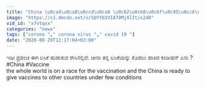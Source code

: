 ```yaml
---
title: "China \u0ca4\u0ca8\u0ccd\u0ca8 \u0cb2\u0cb8\u0cbf\u0c95\u0cc6\u0caf\u0ca8\u0ccd\u0ca8\u0cc1 \u0c95\u0cca\u0ca1\u0cb2\u0cc1 \u0cb9\u0cbe\u0c95\u0cbf\u0ca6 \u0c95\u0c82\u0ca1\u0cc0\u0cb7\u0ca8\u0ccd \u0c8f\u0ca8\u0cc1 ? Oneindia Kannada"
image: "https://s1.dmcdn.net/v/SQYYb1VIA78MjXlIt/x240"
vid_id: "x7vtqxx"
categories: "news"
tags: ["corona "," corona virus "," covid 19 "]
date: "2020-08-29T12:17:04+03:00"
---
```

ಇಡೀ ಪ್ರಪಂಚ ಈಗ ಲಸಿಕೆ ಹುಡುಕುವ ರೇಸಿನಲ್ಲಿದೆ. ಚೀನಾ ತನ್ನ ಲಸಿಕೆಯನ್ನು ಕೊಡಲು ಹಾಕಿದ ಕಂಡೀಷನ್ ಏನು ?  <br>#China #Vaccine  <br>the whole world is on a race for the vaccination and the China is ready to give vaccines to other countries under few conditions
